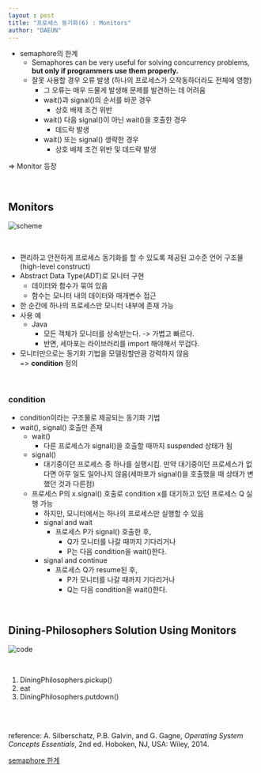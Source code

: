 ```yaml
---
layout : post
title: "프로세스 동기화(6) : Monitors"
author: "DAEUN"
---
```


- semaphore의 한계
	- Semaphores can be very useful for solving concurrency problems, **but only if programmers use them properly.**
	- 잘못 사용할 경우 오류 발생 (하나의 프로세스가 오작동하더라도 전체에 영향)
		- 그 오류는 매우 드물게 발생해 문제를 발견하는 데 어려움
		- wait()과 signal()의 순서를 바꾼 경우
			- 상호 배제 조건 위반
		- wait() 다음 signal()이 아닌 wait()을 호출한 경우
			- 데드락 발생
		- wait() 또는 signal() 생략한 경우
			- 상호 배제 조건 위반 및 데드락 발생

=> Monitor 등장

<br>

## Monitors

![scheme](https://www.cs.uic.edu/~jbell/CourseNotes/OperatingSystems/images/Chapter5/5_17_MonitorConditions.jpg)

<br>

- 편리하고 안전하게 프로세스 동기화를 할 수 있도록 제공된 고수준 언어 구조물(high-level construct)
- Abstract Data Type(ADT)로 모니터 구현
	- 데이터와 함수가 묶여 있음
	- 함수는 모니터 내의 데이터와 매개변수 접근
- 한 순간에 하나의 프로세스만 모니터 내부에 존재 가능
- 사용 예
	- Java
		- 모든 객체가 모니터를 상속받는다. -> 가볍고 빠르다.
		- 반면, 세마포는 라이브러리를 import 해야해서 무겁다.
- 모니터만으로는 동기화 기법을 모델링할만큼 강력하지 않음<br>
=> **condition** 정의

<br>

### condition

- condition이라는 구조물로 제공되는 동기화 기법
- wait(), signal() 호출만 존재
	- wait()
		- 다른 프로세스가 signal()을 호출할 때까지 suspended 상태가 됨
	- signal()
		- 대기중이던 프로세스 중 하나를 실행시킴. 만약 대기중이던 프로세스가 없다면 아무 일도 일어나지 않음(세마포가 signal()을 호출했을 때 상태가 변했던 것과 다른점)
	- 프로세스 P의 x.signal() 호출로 condition x를 대기하고 있던 프로세스 Q 실행 가능
		- 하지만, 모니터에서는 하나의 프로세스만 실행할 수 있음
		- signal and wait
			- 프로세스 P가 signal() 호출한 후,
				- Q가 모니터를 나갈 때까지 기다리거나
				- P는 다음 condition을 wait()한다.
		- signal and continue
			- 프로세스 Q가 resume된 후,
				- P가 모니터를 나갈 때까지 기다리거나
				- Q는 다음 condition을 wait()한다.

<br>

## Dining-Philosophers Solution Using Monitors

![code](https://www.cs.uic.edu/~jbell/CourseNotes/OperatingSystems/images/Chapter5/5_18_MonitorDiningPhilosophers.jpg)

<br>

1. DiningPhilosophers.pickup()
2. eat
3. DiningPhilosophers.putdown()

<br><br>

reference: A. Silberschatz, P.B. Galvin, and G. Gagne, _Operating System Concepts Essentials_, 2nd ed. Hoboken, NJ, USA: Wiley, 2014.

[semaphore 한계](https://www.cs.uic.edu/~jbell/CourseNotes/OperatingSystems/5_Synchronization.html)